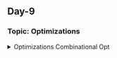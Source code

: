## Day-9

### Topic: Optimizations

<details>
  <summary>Optimizations Combinational Opt</summary>
 

### Optimizations Combinational Opt

